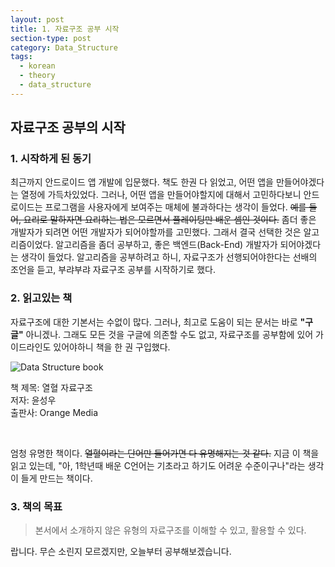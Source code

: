 ```yaml
---
layout: post
title: 1. 자료구조 공부 시작
section-type: post
category: Data_Structure
tags:
  - korean
  - theory
  - data_structure
---
```


## 자료구조 공부의 시작

### 1\. 시작하게 된 동기

최근까지 안드로이드 앱 개발에 입문했다. 책도 한권 다 읽었고, 어떤 앱을 만들어야겠다는 열정에 가득차있었다. 그러나, 어떤 앱을 만들어야할지에 대해서 고민하다보니 안드로이드는 프로그램을 사용자에게 보여주는 매체에 불과하다는 생각이 들었다. ~~예를 들어, 요리로 말하자면 요리하는 법은 모르면서 플레이팅만 배운 셈인 것이다.~~ 좀더 좋은 개발자가 되려면 어떤 개발자가 되어야할까를 고민했다. 그래서 결국 선택한 것은 알고리즘이었다. 알고리즘을 좀더 공부하고, 좋은 백엔드(Back-End) 개발자가 되어야겠다는 생각이 들었다. 알고리즘을 공부하려고 하니, 자료구조가 선행되어야한다는 선배의 조언을 듣고, 부랴부랴 자료구조 공부를 시작하기로 했다.

### 2\. 읽고있는 책

자료구조에 대한 기본서는 수없이 많다. 그러나, 최고로 도움이 되는 문서는 바로 **"구글"** 아니겠나. 그래도 모든 것을 구글에 의존할 수도 없고, 자료구조를 공부함에 있어 가이드라인도 있어야하니 책을 한 권 구입했다.

![Data Structure book](http://bimage.interpark.com/goods_image/2/6/6/1/209772661g.jpg)

<font align="center">책 제목: 열혈 자료구조<br>
저자: 윤성우<br>
출판사: Orange Media</font>

<br>

엄청 유명한 책이다. ~~열혈이라는 단어만 들어가면 다 유명해지는 것 같다.~~ 지금 이 책을 읽고 있는데, "아, 1학년때 배운 C언어는 기초라고 하기도 어려운 수준이구나"라는 생각이 들게 만드는 책이다.

### 3\. 책의 목표

> 본서에서 소개하지 않은 유형의 자료구조를 이해할 수 있고, 활용할 수 있다.

랍니다. 무슨 소린지 모르겠지만, 오늘부터 공부해보겠습니다.
